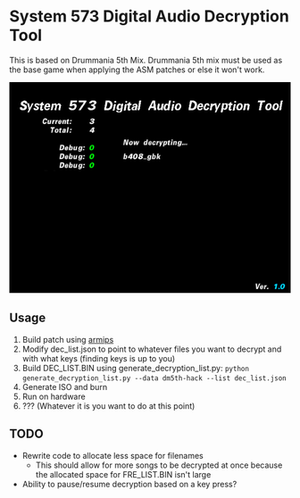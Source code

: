 # System 573 Digital Audio Decryption Tool

This is based on Drummania 5th Mix.
Drummania 5th mix must be used as the base game when applying the ASM patches or else it won't work.

![Screenshot](screen.png)


## Usage

1. Build patch using [armips](https://github.com/Kingcom/armips)
2. Modify dec_list.json to point to whatever files you want to decrypt and with what keys (finding keys is up to you)
3. Build DEC_LIST.BIN using generate_decryption_list.py: `python generate_decryption_list.py --data dm5th-hack --list dec_list.json`
4. Generate ISO and burn
5. Run on hardware
6. ??? (Whatever it is you want to do at this point)


## TODO

- Rewrite code to allocate less space for filenames
    - This should allow for more songs to be decrypted at once because the allocated space for FRE_LIST.BIN isn't large
- Ability to pause/resume decryption based on a key press?
